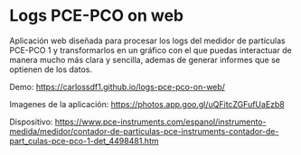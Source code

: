 # Logs PCE-PCO on web
Aplicación web diseñada para procesar los logs del medidor de partículas PCE-PCO 1 y transformarlos en un gráfico con el que puedas interactuar de manera mucho más clara y sencilla, ademas de generar informes que se optienen de los datos.

Demo: https://carlossdf1.github.io/logs-pce-pco-on-web/

Imagenes de la aplicación: https://photos.app.goo.gl/uQFitcZGFufUaEzb8

Dispositivo: https://www.pce-instruments.com/espanol/instrumento-medida/medidor/contador-de-particulas-pce-instruments-contador-de-part_culas-pce-pco-1-det_4498481.htm
